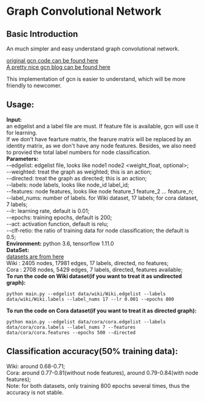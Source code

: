 # Graph Convolutional Network  
## Basic Introduction  
An much simpler and easy understand graph convolutional network.  

[original gcn code can be found here](https://github.com/tkipf/gcn)  
[A pretty nice gcn blog can be found here](https://tkipf.github.io/graph-convolutional-networks/)  

This implementation of gcn is easier to understand, which will be more friendly to newcomer.  

## Usage:  
**Input:**  
an edgelist and a label file are must. If feature file is available, gcn will use it for learning.  
If we don't have fearture matrix, the fearure matrix will be replaced by an identity matrix, as we don't have any node features. Besides, we also need to provied the total label numbers for node classification.  
**Parameters:**  
--edgelist: edgelist file, looks like node1 node2 <weight_float, optional>;  
--weighted: treat the graph as weighted; this is an action;  
--directed: treat the graph as directed; this is an action;  
--labels: node labels, looks like node_id label_id;  
--features: node features, looks like node feature_1 feature_2 ... feature_n;  
--label_nums: number of labels. for Wiki dataset, 17 labels; for cora dataset, 7 labels;  
--lr: learning rate, default is 0.01;  
--epochs: training epochs, default is 200;  
--act: activation function, default is relu;  
--clf-retio: the ratio of training data for node classification; the default is 0.5;   
**Environment:** python 3.6, tensorflow 1.11.0  
**DataSet:**  
[datasets are from here](https://github.com/thunlp/OpenNE)  
Wiki : 2405 nodes, 17981 edges, 17 labels, directed, no features;  
Cora : 2708 nodes, 5429 edges, 7 labels, directed, features available;  
**To run the code on Wiki dataset(if you want to treat it as undirected graph):**  
```
python main.py --edgelist data/wiki/Wiki.edgelist --labels data/wiki/Wiki.labels --label_nums 17 --lr 0.001 --epochs 800  
```  
**To run the code on Cora dataset(if you want to treat it as directed graph):**  
```
python main.py --edgelist data/cora/cora.edgelist --labels data/cora/cora.labels --label_nums 7 --features data/cora/cora.features --epochs 500 --directed   
```  
## Classification accuracy(50% training data):
Wiki: around 0.68-0.71;  
Cora: around 0.77-0.81(without node features), around 0.79-0.84(with node features);  
Note: for both datasets, only training 800 epochs several times, thus the accuracy is not stable.    


